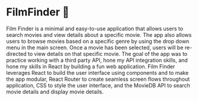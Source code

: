 # FilmFinder 🍿
Film Finder is a minimal and easy-to-use application that allows users to search movies and view details about a specific movie. The app also allows users to browse movies based on a specific genre by using the drop down menu in the main screen. Once a movie has been selected, users will be re-directed to view details on that specific movie. The goal of the app was to practice working with a third party API, hone my API integration skills, and hone my skills in React by building a fun web application. Film Finder leverages React to build the user interface using components and to make the app modular, React Router to create seamless screen flows throughout application, CSS to style the user interface, and the MovieDB API to search movie details and display movie details. 
